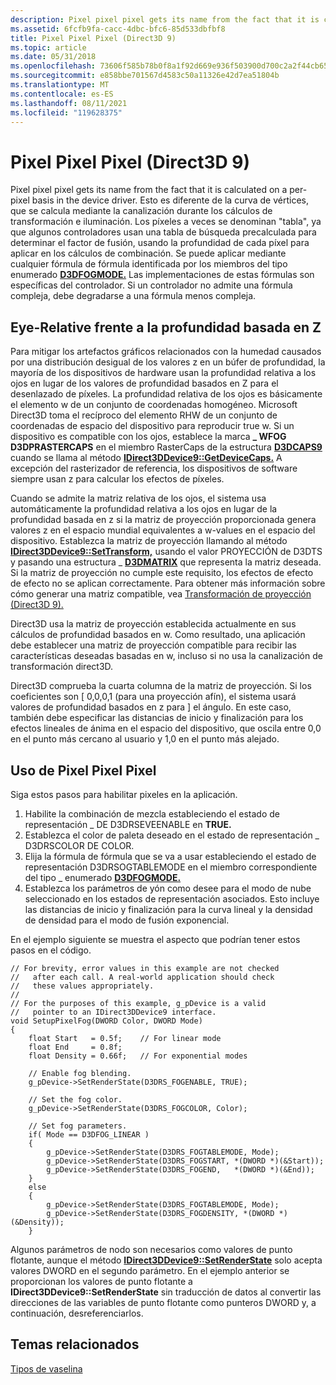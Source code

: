 ```yaml
---
description: Pixel pixel pixel gets its name from the fact that it is calculated on a per-pixel basis in the device driver.
ms.assetid: 6fcfb9fa-cacc-4dbc-bfc6-85d533dbfbf8
title: Pixel Pixel Pixel (Direct3D 9)
ms.topic: article
ms.date: 05/31/2018
ms.openlocfilehash: 73606f585b78b0f8a1f92d669e936f503900d700c2a2f44cb654019d5315864a
ms.sourcegitcommit: e858bbe701567d4583c50a11326e42d7ea51804b
ms.translationtype: MT
ms.contentlocale: es-ES
ms.lasthandoff: 08/11/2021
ms.locfileid: "119628375"
---
```

# <a name="pixel-fog-direct3d-9"></a>Pixel Pixel Pixel (Direct3D 9)

Pixel pixel pixel gets its name from the fact that it is calculated on a per-pixel basis in the device driver. Esto es diferente de la curva de vértices, que se calcula mediante la canalización durante los cálculos de transformación e iluminación. Los píxeles a veces se denominan "tabla", ya que algunos controladores usan una tabla de búsqueda precalculada para determinar el factor de fusión, usando la profundidad de cada píxel para aplicar en los cálculos de combinación. Se puede aplicar mediante cualquier fórmula de fórmula identificada por los miembros del tipo enumerado [**D3DFOGMODE.**](./d3dfogmode.md) Las implementaciones de estas fórmulas son específicas del controlador. Si un controlador no admite una fórmula compleja, debe degradarse a una fórmula menos compleja.

## <a name="eye-relative-vs-z-based-depth"></a>Eye-Relative frente a la profundidad basada en Z

Para mitigar los artefactos gráficos relacionados con la humedad causados por una distribución desigual de los valores z en un búfer de profundidad, la mayoría de los dispositivos de hardware usan la profundidad relativa a los ojos en lugar de los valores de profundidad basados en Z para el desenlazado de píxeles. La profundidad relativa de los ojos es básicamente el elemento w de un conjunto de coordenadas homogéneo. Microsoft Direct3D toma el recíproco del elemento RHW de un conjunto de coordenadas de espacio del dispositivo para reproducir true w. Si un dispositivo es compatible con los ojos, establece la marca **\_ WFOG D3DPRASTERCAPS** en el miembro RasterCaps de la estructura [**D3DCAPS9**](/windows/desktop/api/D3D9Caps/ns-d3d9caps-d3dcaps9) cuando se llama al método [**IDirect3DDevice9::GetDeviceCaps.**](/windows/win32/api/d3d9helper/nf-d3d9helper-idirect3ddevice9-getdevicecaps) A excepción del rasterizador de referencia, los dispositivos de software siempre usan z para calcular los efectos de píxeles.

Cuando se admite la matriz relativa de los ojos, el sistema usa automáticamente la profundidad relativa a los ojos en lugar de la profundidad basada en z si la matriz de proyección proporcionada genera valores z en el espacio mundial equivalentes a w-values en el espacio del dispositivo. Establezca la matriz de proyección llamando al método [**IDirect3DDevice9::SetTransform,**](/windows/desktop/api) usando el valor PROYECCIÓN de D3DTS y pasando una estructura \_ [**D3DMATRIX**](d3dmatrix.md) que representa la matriz deseada. Si la matriz de proyección no cumple este requisito, los efectos de efecto de efecto no se aplican correctamente. Para obtener más información sobre cómo generar una matriz compatible, vea [Transformación de proyección (Direct3D 9).](projection-transform.md)

Direct3D usa la matriz de proyección establecida actualmente en sus cálculos de profundidad basados en w. Como resultado, una aplicación debe establecer una matriz de proyección compatible para recibir las características deseadas basadas en w, incluso si no usa la canalización de transformación direct3D.

Direct3D comprueba la cuarta columna de la matriz de proyección. Si los coeficientes son \[ 0,0,0,1 (para una proyección afín), el sistema usará valores de profundidad basados en z para \] el ángulo. En este caso, también debe especificar las distancias de inicio y finalización para los efectos lineales de ánima en el espacio del dispositivo, que oscila entre 0,0 en el punto más cercano al usuario y 1,0 en el punto más alejado.

## <a name="using-pixel-fog"></a>Uso de Pixel Pixel Pixel

Siga estos pasos para habilitar pixeles en la aplicación.

1.  Habilite la combinación de mezcla estableciendo el estado de representación \_ DE D3DRSEVEENABLE en **TRUE.**
2.  Establezca el color de paleta deseado en el estado de representación \_ D3DRSCOLOR DE COLOR.
3.  Elija la fórmula de fórmula que se va a usar estableciendo el estado de representación D3DRSOGTABLEMODE en el miembro correspondiente del tipo \_ enumerado [**D3DFOGMODE.**](./d3dfogmode.md)
4.  Establezca los parámetros de yón como desee para el modo de nube seleccionado en los estados de representación asociados. Esto incluye las distancias de inicio y finalización para la curva lineal y la densidad de densidad para el modo de fusión exponencial.

En el ejemplo siguiente se muestra el aspecto que podrían tener estos pasos en el código.


```
// For brevity, error values in this example are not checked 
//   after each call. A real-world application should check 
//   these values appropriately.
//
// For the purposes of this example, g_pDevice is a valid
//   pointer to an IDirect3DDevice9 interface.
void SetupPixelFog(DWORD Color, DWORD Mode)
{
    float Start   = 0.5f;    // For linear mode
    float End     = 0.8f;
    float Density = 0.66f;   // For exponential modes
 
    // Enable fog blending.
    g_pDevice->SetRenderState(D3DRS_FOGENABLE, TRUE);
 
    // Set the fog color.
    g_pDevice->SetRenderState(D3DRS_FOGCOLOR, Color);
    
    // Set fog parameters.
    if( Mode == D3DFOG_LINEAR )
    {
        g_pDevice->SetRenderState(D3DRS_FOGTABLEMODE, Mode);
        g_pDevice->SetRenderState(D3DRS_FOGSTART, *(DWORD *)(&Start));
        g_pDevice->SetRenderState(D3DRS_FOGEND,   *(DWORD *)(&End));
    }
    else
    {
        g_pDevice->SetRenderState(D3DRS_FOGTABLEMODE, Mode);
        g_pDevice->SetRenderState(D3DRS_FOGDENSITY, *(DWORD *)(&Density));
    }
```



Algunos parámetros de nodo son necesarios como valores de punto flotante, aunque el método [**IDirect3DDevice9::SetRenderState**](/windows/win32/api/d3d9helper/nf-d3d9helper-idirect3ddevice9-setrenderstate) solo acepta valores DWORD en el segundo parámetro. En el ejemplo anterior se proporcionan los valores de punto flotante a **IDirect3DDevice9::SetRenderState** sin traducción de datos al convertir las direcciones de las variables de punto flotante como punteros DWORD y, a continuación, desreferenciarlos.

## <a name="related-topics"></a>Temas relacionados

<dl> <dt>

[Tipos de vaselina](fog-types.md)
</dt> </dl>

 

 
